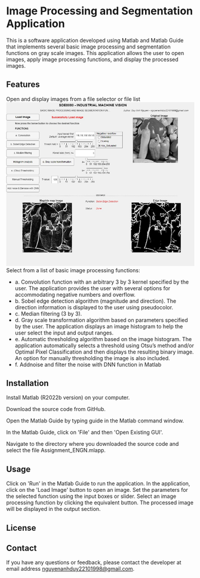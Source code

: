 # Image Processing and Segmentation Application
This is a software application developed using Matlab and Matlab Guide that implements several basic image processing and segmentation functions on gray scale images. This application allows the user to open images, apply image processing functions, and display the processed images.

## Features
Open and display images from a file selector or file list
![Example Image](./sobel.jpg "Example Image")
Select from a list of basic image processing functions:
* a. Convolution function with an arbitrary 3 by 3 kernel specified by the user. The application provides the user with several options for accommodating negative numbers and overflow.
* b. Sobel edge detection algorithm (magnitude and direction). The direction information is displayed to the user using pseudocolor.
* c. Median filtering (3 by 3).
* d. Gray scale transformation algorithm based on parameters specified by the user. The application displays an image histogram to help the user select the input and output ranges.
* e. Automatic thresholding algorithm based on the image histogram. The application automatically selects a threshold using Otsu’s method and/or Optimal Pixel Classification and then displays the resulting binary image. An option for manually thresholding the image is also included.
* f. Addnoise and filter the noise with DNN function in Matlab

## Installation
Install Matlab (R2022b version) on your computer.

Download the source code from GitHub.

Open the Matlab Guide by typing guide in the Matlab command window.

In the Matlab Guide, click on 'File' and then 'Open Existing GUI'.

Navigate to the directory where you downloaded the source code and select the file Assignment_ENGN.mlapp.

## Usage
Click on 'Run' in the Matlab Guide to run the application.
In the application, click on the 'Load Image' button to open an image.
Set the parameters for the selected function using the input boxes or slider.
Select an image processing function by clicking the equivalent button.
The processed image will be displayed in the output section.

## License

## Contact
If you have any questions or feedback, please contact the developer at email address nguyenanhduy22101998@gmail.com.
